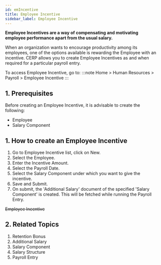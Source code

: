 ```yaml
---
id: emIncentive
title: Employee Incentive
sidebar_label: Employee Incentive
---
```


**Employee Incentives are a way of compensating and motivating employee performance apart from the usual salary.**

When an organization wants to encourage productivity among its employees, one of the options available is rewarding the Employee with an incentive. CERP allows you to create Employee Incentives as and when required for a particular payroll entry.

To access Employee Incentive, go to:
:::note
Home > Human Resources > Payroll > Employee Incentive
:::

## 1. Prerequisites

Before creating an Employee Incentive, it is advisable to create the following:

- Employee
- Salary Component

## 1. How to create an Employee Incentive

1. Go to Employee Incentive list, click on New.
1. Select the Employee.
1. Enter the Incentive Amount.
1. Select the Payroll Date.
1. Select the Salary Component under which you want to give the incentive.
1. Save and Submit.
1. On submit, the 'Additional Salary' document of the specified 'Salary Component' is created. This will be fetched while running the Payroll Entry.

~~Employee Incentive~~

## 2. Related Topics

1. Retention Bonus
1. Additional Salary
1. Salary Component
1. Salary Structure
1. Payroll Entry
